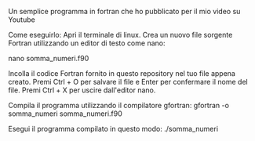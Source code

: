 Un semplice programma in fortran che ho pubblicato per il mio video su Youtube

Come eseguirlo:
Apri il terminale di linux.
Crea un nuovo file sorgente Fortran utilizzando un editor di testo come nano:

nano somma_numeri.f90

Incolla il codice Fortran fornito in questo repository nel tuo file appena creato.
Premi Ctrl + O per salvare il file e Enter per confermare il nome del file.
Premi Ctrl + X per uscire dall'editor nano.

Compila il programma utilizzando il compilatore gfortran:
gfortran -o somma_numeri somma_numeri.f90

Esegui il programma compilato in questo modo:
./somma_numeri

